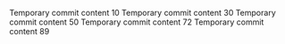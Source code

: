 Temporary commit content 10
Temporary commit content 30
Temporary commit content 50
Temporary commit content 72
Temporary commit content 89
